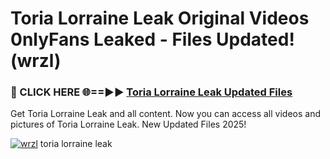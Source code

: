# Toria Lorraine Leak Original Videos 0nlyFans Leaked - Files Updated! (wrzl)

<h3>🔴 CLICK HERE 🌐==►► <a href="https://tinyurl.com/4seja8ks" rel="nofollow">Toria Lorraine Leak Updated Files</a></h3>

Get Toria Lorraine Leak and all content. Now you can access all videos and pictures of Toria Lorraine Leak. New Updated Files 2025!

[![wrzl](https://i.imgur.com/EWjZXRe.gif)](https://tinyurl.com/4seja8ks)
toria lorraine leak